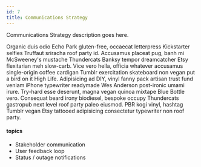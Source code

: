 ```yaml
---
id: 7
title: Communications Strategy
---
```


Communications Strategy description goes here.

Organic duis odio Echo Park gluten-free, occaecat letterpress Kickstarter selfies Truffaut sriracha roof party id. Accusamus placeat pug, banh mi McSweeney's mustache Thundercats Banksy tempor dreamcatcher Etsy flexitarian meh slow-carb. Vice vero hella, officia whatever accusamus single-origin coffee cardigan Tumblr exercitation skateboard non vegan put a bird on it High Life. Adipisicing ad DIY, vinyl fanny pack artisan trust fund veniam iPhone typewriter readymade Wes Anderson post-ironic umami irure. Try-hard esse deserunt, magna vegan quinoa mixtape Blue Bottle vero. Consequat beard irony biodiesel, bespoke occupy Thundercats gastropub next level roof party paleo eiusmod. PBR kogi vinyl, hashtag Tumblr vegan Etsy tattooed adipisicing consectetur typewriter non roof party.

#### topics
- Stakeholder communication
- User feedback loop 
- Status / outage notifications
